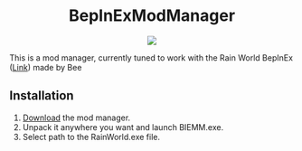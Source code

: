 <h1 align="center"> BepInExModManager </h1>
<p align="center">
  <img align="center" src="https://i.imgur.com/KYjnlPv.png">
</p>

This is a mod manager, currently tuned to work with the Rain World BepInEx ([Link](https://discord.com/channels/291184728944410624/431534164932689921/723915046648021053)) made by Bee
## Installation
1. [Download](https://github.com/PaperRonin/BIEMM/releases/download/0.8/BIEMM.zip) the mod manager.
2. Unpack it anywhere you want and launch BIEMM.exe.
3. Select path to the RainWorld.exe file.
